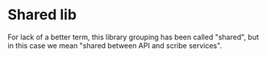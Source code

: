 # Shared lib

For lack of a better term, this library grouping has been called "shared", but in
this case we mean "shared between API and scribe services".
